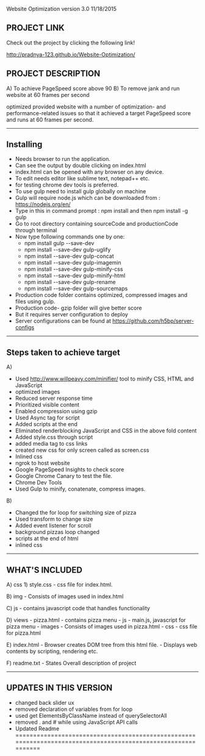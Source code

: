 Website Optimization version 3.0 11/18/2015

PROJECT LINK
-------------------
Check out the project by clicking the following link!

http://pradnya-123.github.io/Website-Optimization/



PROJECT DESCRIPTION
--------------------
A) To achieve PageSpeed score above 90
B) To remove jank and run website at 60 frames per second

optimized provided website with a number of optimization- and performance-related issues so that it achieved a target PageSpeed score and runs at 60 frames per second.


--------------------
Installing
--------------------

- Needs browser to run the application.
- Can see the output by double clicking on index.html
- index.html can be opened with any browser on any device.
- To edit needs editor like sublime text, notepad++ etc.
- for testing chrome dev tools is preferred.
- To use gulp need to install gulp globally on machine
- Gulp will require node.js which can be downloaded from : https://nodejs.org/en/
- Type in this in command prompt : npm install and then npm install -g gulp
- Go to root directory containing sourceCode and productionCode through terminal
- Now type following commands one by one:
	 - npm install gulp --save-dev
	 - npm install --save-dev gulp-uglify
	 - npm install --save-dev gulp-concat
	 - npm install --save-dev gulp-imagemin
	 - npm install --save-dev gulp-minify-css
	 - npm install --save-dev gulp-minify-html
	 - npm install --save-dev gulp-rename
	 - npm install --save-dev gulp-sourcemaps
- Production code folder contains optimized, compressed images and files using gulp.
- Production code- gzip folder will give better score
- But it requires server configuration to deploy
- Server configurations can be found at https://github.com/h5bp/server-configs
 
--------------------------------
Steps taken to achieve target
--------------------------------
A)
- Used http://www.willpeavy.com/minifier/ tool to minify CSS, HTML and JavaScript
- optimized images
- Reduced server response time
- Prioritized visible content
- Enabled compression using gzip
- Used Async tag for script
- Added scripts at the end
- Eliminated renderblocking JavaScript and CSS in the above fold content
- Added style.css through script
- added media tag to css links
- created new css for only screen called as screen.css
- Inlined css
- ngrok to host website
- Google PageSpeed Insights to check score
- Google Chrome Canary to test the file.
- Chrome Dev Tools
- Used Gulp to minify, conatenate, compress images.

B)
- Changed the for loop for switching size of pizza
- Used transform to change size
- Added event listener for scroll
- background pizzas loop changed
- scripts at the end of html
- inlined css

--------------------------------
WHAT'S INCLUDED
--------------------------------

A) css
	1) style.css
		- css file for index.html.

B) img
	- Consists of images used in index.html

C) js
	- contains javascript code that handles functionality

D) views
	- pizza.html
		- contains pizza menu
	- js
		- main.js, javascript for pizza menu
	- images
		- Consists of images used in pizza.html
	- css 
		- css file for pizza.html

E) index.html
	- Browser creates DOM tree from this html file.
	- Displays web contents by scripting, rendering etc.

F) readme.txt
	- States Overall description of project

----------------------------------------------------
UPDATES IN THIS VERSION
----------------------------------------------------
- changed back slider ux
- removed declaration of variables from for loop
- used get ElementsByClassName instead of querySelectorAll
- removed . and # while using JavaScript API calls
- Updated Readme
=============================================================================================================
